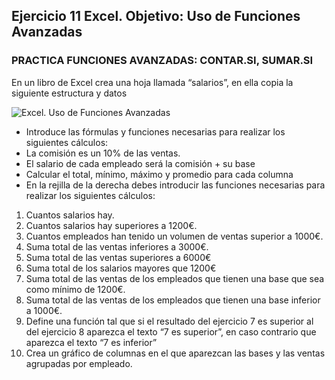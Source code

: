 ## Ejercicio 11 Excel. Objetivo: Uso de Funciones Avanzadas

### PRACTICA FUNCIONES AVANZADAS: CONTAR.SI, SUMAR.SI

En un libro de Excel crea una hoja llamada “salarios”, en ella copia la siguiente estructura y datos

![ Excel. Uso de Funciones Avanzadas ](https://pruebas.teformas.com/wp-content/uploads/2012/10/ej20.jpg)
  

-   Introduce las fórmulas y funciones necesarias para realizar los siguientes cálculos:
-   La comisión es un 10% de las ventas.
-   El salario de cada empleado será la comisión + su base
-   Calcular el total, mínimo, máximo y promedio para cada columna
-   En la rejilla de la derecha debes introducir las funciones necesarias para realizar los siguientes cálculos:

1.  Cuantos salarios hay.
2.  Cuantos salarios hay superiores a 1200€.
3.  Cuantos empleados han tenido un volumen de ventas superior a 1000€.
4.  Suma total de las ventas inferiores a 3000€.
5.  Suma total de las ventas superiores a 6000€
6.  Suma total de los salarios mayores que 1200€
7.  Suma total de las ventas de los empleados que tienen una base que sea como mínimo de 1200€.
8.  Suma total de las ventas de los empleados que tienen una base inferior a 1000€.
9.  Define una función tal que si el resultado del ejercicio 7 es superior al del ejercicio 8 aparezca el texto “7 es superior”, en caso contrario que aparezca el texto “7 es inferior”
10.  Crea un gráfico de columnas en el que aparezcan las bases y las ventas agrupadas por empleado.
<!--stackedit_data:
eyJoaXN0b3J5IjpbLTIwMDU0ODg1ODNdfQ==
-->
